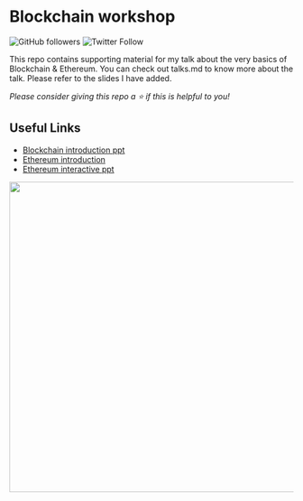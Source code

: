 # Blockchain workshop
![GitHub followers](https://img.shields.io/github/followers/Bhard27?style=social)
![Twitter Follow](https://img.shields.io/twitter/follow/Bhard27?style=social)

 This repo contains supporting material for my talk about the very basics of Blockchain & Ethereum. You can check out talks.md to know more about the talk. Please refer to the slides I have added.

 *Please consider giving this repo a ⭐ if this is helpful to you!*


## Useful Links
- [Blockchain introduction ppt](https://docs.google.com/presentation/d/1bo-kK0Cy9righ2SQYcf9YuYSIxfn1bfInsKTzEG8pmQ/edit?usp=sharing)
- [Ethereum introduction]()
- [Ethereum interactive ppt]()









<img src="https://raw.githubusercontent.com/Bhard27/Blockchain-workshop/main/Nitr-workshop.jpeg?token=AMFAV32N5DAGR2QHE74DABTAHAVLW" height=550 width = 550>
